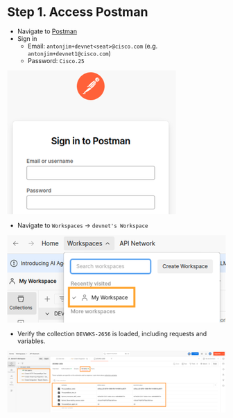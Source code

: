 # Step 1. Access Postman

- Navigate to [Postman](https://identity.getpostman.com/login)
-  Sign in 
    - Email: `antonjim+devnet<seat>@cisco.com` (e.g. `antonjim+devnet1@cisco.com`)
    - Password: `Cisco.25`

![Postman Sign in](../img/postman/signin.png)

- Navigate to `Workspaces` -> `devnet's Workspace`

![Postman Sign in](../img/postman/workspace.png)

- Verify the collection `DEVWKS-2656` is loaded, including requests and variables.

![Postman collection DEVWKS](../img/postman/DEVWKS.png)
